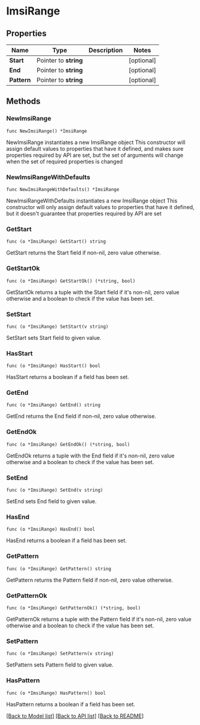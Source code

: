 # ImsiRange

## Properties

Name | Type | Description | Notes
------------ | ------------- | ------------- | -------------
**Start** | Pointer to **string** |  | [optional] 
**End** | Pointer to **string** |  | [optional] 
**Pattern** | Pointer to **string** |  | [optional] 

## Methods

### NewImsiRange

`func NewImsiRange() *ImsiRange`

NewImsiRange instantiates a new ImsiRange object
This constructor will assign default values to properties that have it defined,
and makes sure properties required by API are set, but the set of arguments
will change when the set of required properties is changed

### NewImsiRangeWithDefaults

`func NewImsiRangeWithDefaults() *ImsiRange`

NewImsiRangeWithDefaults instantiates a new ImsiRange object
This constructor will only assign default values to properties that have it defined,
but it doesn't guarantee that properties required by API are set

### GetStart

`func (o *ImsiRange) GetStart() string`

GetStart returns the Start field if non-nil, zero value otherwise.

### GetStartOk

`func (o *ImsiRange) GetStartOk() (*string, bool)`

GetStartOk returns a tuple with the Start field if it's non-nil, zero value otherwise
and a boolean to check if the value has been set.

### SetStart

`func (o *ImsiRange) SetStart(v string)`

SetStart sets Start field to given value.

### HasStart

`func (o *ImsiRange) HasStart() bool`

HasStart returns a boolean if a field has been set.

### GetEnd

`func (o *ImsiRange) GetEnd() string`

GetEnd returns the End field if non-nil, zero value otherwise.

### GetEndOk

`func (o *ImsiRange) GetEndOk() (*string, bool)`

GetEndOk returns a tuple with the End field if it's non-nil, zero value otherwise
and a boolean to check if the value has been set.

### SetEnd

`func (o *ImsiRange) SetEnd(v string)`

SetEnd sets End field to given value.

### HasEnd

`func (o *ImsiRange) HasEnd() bool`

HasEnd returns a boolean if a field has been set.

### GetPattern

`func (o *ImsiRange) GetPattern() string`

GetPattern returns the Pattern field if non-nil, zero value otherwise.

### GetPatternOk

`func (o *ImsiRange) GetPatternOk() (*string, bool)`

GetPatternOk returns a tuple with the Pattern field if it's non-nil, zero value otherwise
and a boolean to check if the value has been set.

### SetPattern

`func (o *ImsiRange) SetPattern(v string)`

SetPattern sets Pattern field to given value.

### HasPattern

`func (o *ImsiRange) HasPattern() bool`

HasPattern returns a boolean if a field has been set.


[[Back to Model list]](../README.md#documentation-for-models) [[Back to API list]](../README.md#documentation-for-api-endpoints) [[Back to README]](../README.md)


